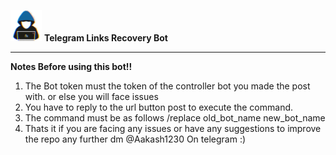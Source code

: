 <picture><img src = "https://github.com/0xAbdulKhalid/0xAbdulKhalid/raw/main/assets/mdImages/about_me.gif" width = 50px></picture> <b> Telegram Links Recovery Bot</b><br>


<hr>

<b>Notes Before using this bot!!</b><br>
1) The Bot token must the token of the controller bot you made the post with. or else you will face issues<br>
2) You have to reply to the url button post to execute the command.<br>
3) The command must be as follows /replace old_bot_name new_bot_name<br>
4) Thats it if you are facing any issues or have any suggestions to improve the repo any further dm @Aakash1230 On telegram :)<br>



